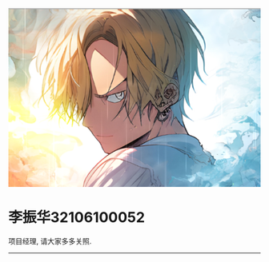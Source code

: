 <img src="img/lzh.png" style="display: block; margin: 0 auto; height:300;">

# 李振华32106100052

项目经理, 请大家多多关照.

---
